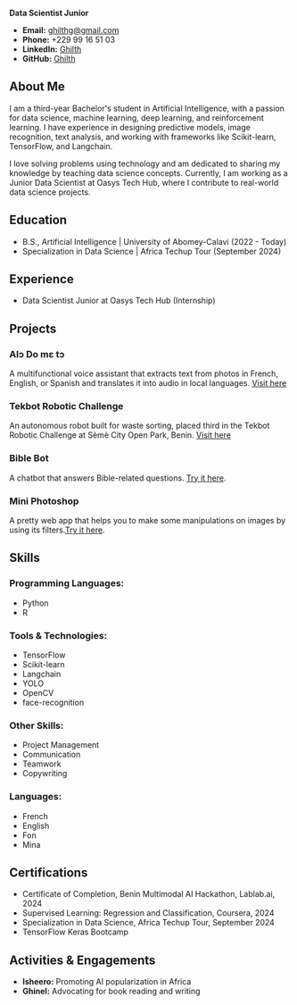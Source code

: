 
**Data Scientist Junior**


- **Email:** ghilthg@gmail.com
- **Phone:** +229 99 16 51 03
- **LinkedIn:** [Ghilth](https://www.linkedin.com/in/ghilth/)
- **GitHub:** [Ghilth](https://github.com/Ghilth)

## About Me

I am a third-year Bachelor's student in Artificial Intelligence, with a passion for data science, machine learning, deep learning, and reinforcement learning. I have experience in designing predictive models, image recognition, text analysis, and working with frameworks like Scikit-learn, TensorFlow, and Langchain.

I love solving problems using technology and am dedicated to sharing my knowledge by teaching data science concepts. Currently, I am working as a Junior Data Scientist at Oasys Tech Hub, where I contribute to real-world data science projects.


## Education
- B.S., Artificial Intelligence | University of Abomey-Calavi (2022 - Today)
- Specialization in Data Science | Africa Techup Tour (September 2024)


## Experience
- Data Scientist Junior at Oasys Tech Hub (Internship)


## Projects

### Alɔ Do mɛ tɔ
A multifunctional voice assistant that extracts text from photos in French, English, or Spanish and translates it into audio in local languages.
[Visit here](https://lablab.ai/event/benin-multimodal-ai-hackathon)


### Tekbot Robotic Challenge
An autonomous robot built for waste sorting, placed third in the Tekbot Robotic Challenge at Sèmè City Open Park, Benin.
[Visit here](https://www.youtube.com/watch?v=WWP9Oqf3x8o)


### Bible Bot
A chatbot that answers Bible-related questions. [Try it here](https://ghilth-bible-bot-app-6lzncf.streamlit.app/).

### Mini Photoshop
A pretty web app that helps you to make some manipulations on images by using its filters.[Try it here](https://huggingface.co/spaces/Ghilth/mini-photoshop).




## Skills

### Programming Languages:
- Python
- R

### Tools & Technologies:
- TensorFlow
- Scikit-learn
- Langchain
- YOLO
- OpenCV
- face-recognition

### Other Skills:
- Project Management
- Communication
- Teamwork
- Copywriting

### Languages:
- French
- English
- Fon
- Mina


## Certifications

- Certificate of Completion, Benin Multimodal AI Hackathon, Lablab.ai, 2024
- Supervised Learning: Regression and Classification, Coursera, 2024
- Specialization in Data Science, Africa Techup Tour, September 2024
- TensorFlow Keras Bootcamp

## Activities & Engagements

- **Isheero:** Promoting AI popularization in Africa
- **Ghinel:** Advocating for book reading and writing
